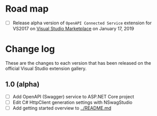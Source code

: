 # Road map

- [ ] Release alpha version of `OpenAPI Connected Service` extension for VS2017 on [Visual Studio Marketplace](https://marketplace.visualstudio.com/) on January 17, 2019

# Change log

These are the changes to each version that has been released on the official Visual Studio extension gallery.

## 1.0 (alpha)

- [ ] Add OpenAPI (Swagger) service to ASP.NET Core project
- [ ] Edit C# HttpClient generation settings with NSwagStudio
- [ ] Add getting started overview to [../README.md](README.md)
